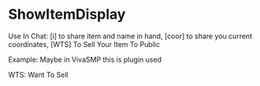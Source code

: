 # ShowItemDisplay
Use In Chat:
[i] to share item and name in hand,
[coor] to share you current coordinates,
[WTS] To Sell Your Item To Public

Example: Maybe in VivaSMP this is plugin used

WTS: Want To Sell
